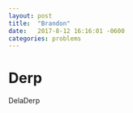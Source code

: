 ```yaml
---
layout: post
title:  "Brandon"
date:   2017-8-12 16:16:01 -0600
categories: problems
---
```


# Derp

DelaDerp
